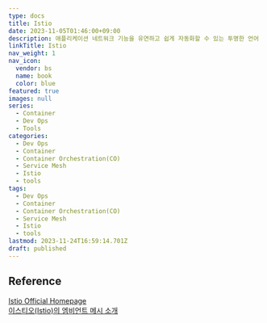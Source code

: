 ```yaml
---
type: docs
title: Istio
date: 2023-11-05T01:46:00+09:00
description: 애플리케이션 네트워크 기능을 유연하고 쉽게 자동화할 수 있는 투명한 언어 독립적 방법을 제공하는 현대화된 서비스 네트워킹 레이어인 서비스 메시
linkTitle: Istio
nav_weight: 1
nav_icon:
  vendor: bs
  name: book
  color: blue
featured: true
images: null
series:
  - Container
  - Dev Ops
  - Tools
categories:
  - Dev Ops
  - Container
  - Container Orchestration(CO)
  - Service Mesh
  - Istio
  - tools
tags:
  - Dev Ops
  - Container
  - Container Orchestration(CO)
  - Service Mesh
  - Istio
  - tools
lastmod: 2023-11-24T16:59:14.701Z
draft: published
---
```


## Reference

[Istio Official Homepage](https://istio.io/)  
[이스티오(Istio)의 엠비언트 메시 소개](https://yozm.wishket.com/magazine/detail/2048/)
